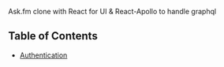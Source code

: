 Ask.fm clone with React for UI & React-Apollo to handle graphql 

## Table of Contents

- [Authentication](#)
